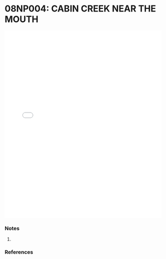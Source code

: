 # 08NP004: CABIN CREEK NEAR THE MOUTH

<iframe src="/_static/stations/08NP004_fdc.html" width="100%" height="600" frameborder="0"></iframe>

### Notes
1. 

### References

